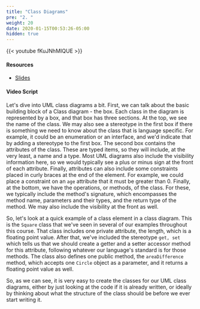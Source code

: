 ```yaml
---
title: "Class Diagrams"
pre: "2. "
weight: 20
date: 2020-01-15T00:53:26-05:00
hidden: true
---
```


{{< youtube fKuJNhMIQUE >}}

#### Resources

* <a href="slides" target="_blank">Slides</a>

#### Video Script

Let's dive into UML class diagrams a bit. First, we can talk about the basic building block of a Class diagram - the box. Each class in the diagram is represented by a box, and that box has three sections. At the top, we see the name of the class. We may also see a stereotype in the first box if there is something we need to know about the class that is language specific. For example, it could be an enumeration or an interface, and we'd indicate that by adding a stereotype to the first box. The second box contains the attributes of the class. These are typed items, so they will include, at the very least, a name and a type. Most UML diagrams also include the visibility information here, so we would typically see a plus or minus sign at the front of each attribute. Finally, attributes can also include some constraints placed in curly braces at the end of the element. For example, we could place a constraint on an `age` attribute that it must be greater than 0. Finally, at the bottom, we have the operations, or methods, of the class. For these, we typically include the method's signature, which encompasses the method name, parameters and their types, and the return type of the method. We may also include the visibility at the front as well. 

So, let's look at a quick example of a class element in a class diagram. This is the `Square` class that we've seen in several of our examples throughout this course. That class includes one private attribute, the length, which is a floating point value. After that, we've included the stereotype `get, set` which tells us that we should create a getter and a setter accessor method for this attribute, following whatever our language's standard is for those methods. The class also defines one public method, the `areaDifference` method, which accepts one `Circle` object as a parameter, and it returns a floating point value as well. 

So, as we can see, it is very easy to create the classes for our UML class diagrams, either by just looking at the code if it is already written, or ideally by thinking about what the structure of the class should be before we ever start writing it.
